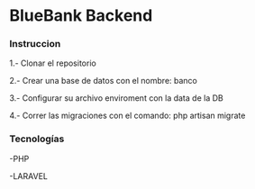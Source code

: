 <h1>BlueBank Backend</h1>
<h3>Instruccion</h3>
<p>1.- Clonar el repositorio</p>
<p>2.- Crear una base de datos con el nombre: banco</p>
<p>3.- Configurar su archivo enviroment con la data de la DB</p>
<p>4.- Correr las migraciones con el comando: php artisan migrate</p>

<h3>Tecnologías</h3>
<p>-PHP</p>
<p>-LARAVEL</p>
